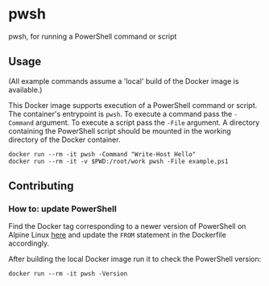 # pwsh

pwsh, for running a PowerShell command or script

## Usage

(All example commands assume a 'local' build of the Docker image is available.)

This Docker image supports execution of a PowerShell command or script. The 
container's entrypoint is `pwsh`. To execute a command pass the `-Command` 
argument. To execute a script pass the `-File` argument. A directory containing 
the PowerShell script should be mounted in the working directory of the Docker 
container.

```
docker run --rm -it pwsh -Command "Write-Host Hello"
docker run --rm -it -v $PWD:/root/work pwsh -File example.ps1
```

## Contributing

### How to: update PowerShell

Find the Docker tag corresponding to a newer version of PowerShell on Alpine 
Linux [here](https://hub.docker.com/_/microsoft-powershell) and update the 
`FROM` statement in the Dockerfile accordingly.

After building the local Docker image run it to check the PowerShell version:

```
docker run --rm -it pwsh -Version
```
